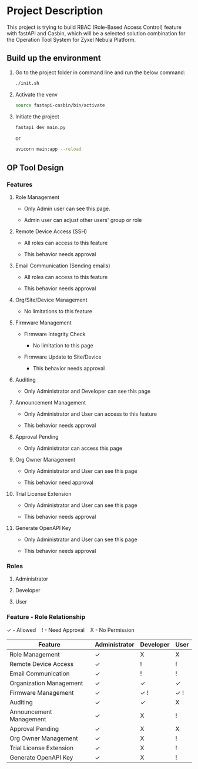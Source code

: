 # Project Description

This project is trying to build RBAC (Role-Based Access Control) feature with fastAPI and Casbin, which will be a selected solution combination for the Operation Tool System for Zyxel Nebula Platform.

## Build up the environment

1. Go to the project folder in command line and run the below command:

    ```.sh
    ./init.sh
    ```

2. Activate the venv

    ```.sh
    source fastapi-casbin/bin/activate
    ```

3. Initiate the project

   ```.sh
   fastapi dev main.py
   ```

   or

   ```.sh
   uvicorn main:app --reload
   ```

## OP Tool Design

### Features

1. Role Management

   - Only Admin user can see this page.

   - Admin user can adjust other users' group or role

2. Remote Device Access (SSH)
  
   - All roles can access to this feature

   - This behavior needs approval  

3. Email Communication (Sending emails)
  
   - All roles can access to this feature

   - This behavior needs approval

4. Org/Site/Device Management

   - No limitations to this feature

5. Firmware Management

   - Firmware Integrity Check

      - No limitation to this page

   - Firmware Update to Site/Device

      - This behavior needs approval

6. Auditing

   - Only Administrator and Developer can see this page

7. Announcement Management

   - Only Administrator and User can access to this feature

   - This behavior needs approval

8. Approval Pending

   - Only Administrator can access this page

9. Org Owner Management

   - Only Administrator and User can see this page

   - This behavior need approval

10. Trial License Extension

      - Only Administrator and User can see this page

      - This behavior needs approval

11. Generate OpenAPI Key

      - Only Administrator and User can see this page

      - This behavior needs approval

### Roles

1. Administrator

2. Developer

3. User

### Feature - Role Relationship

✓ - Allowed &nbsp;&nbsp; ! - Need Approval &nbsp;&nbsp; X - No Permission

| Feature                  | Administrator | Developer   | User        |
|--------------------------|---------------|-------------|-------------|
| Role Management          | ✓             | X           | X           |
| Remote Device Access     | ✓             | !           | !           |
| Email Communication      | ✓             | !           | !           |
| Organization Management  | ✓             | ✓           | ✓           |
| Firmware Management      | ✓             | ✓ !         | ✓ !         |
| Auditing                 | ✓             | ✓           | X           |
| Announcement Management  | ✓             | X           | !           |
| Approval Pending         | ✓             | X           | X           |
| Org Owner Management     | ✓             | X           | !           |
| Trial License Extension  | ✓             | X           | !           |
| Generate OpenAPI Key     | ✓             | X           | !           |
